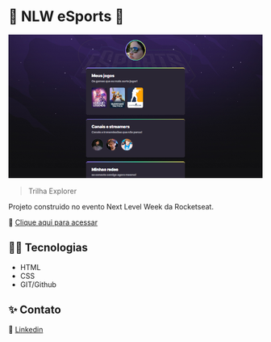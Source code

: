 # 🚀 NLW eSports 🚀

![preview](./.github/preview.png)

> Trilha Explorer

Projeto construido no evento Next Level Week da Rocketseat.

🔗 [Clique aqui para acessar](https://emiliamblima.github.io/nlw-2022)

## 👩‍💻 Tecnologias

- HTML
- CSS
- GIT/Github

## ✨ Contato

🔗 [Linkedin](https://www.linkedin.com/in/emiliamenezes/)
